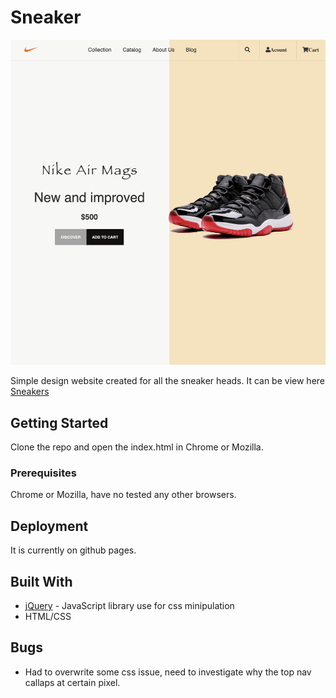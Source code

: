 # Sneaker

![ScreenShot](https://github.com/jixuni/sneakers/blob/master/images/screenshot.png)

Simple design website created for all the sneaker heads. It can be view here [Sneakers](https://jixuni.github.io/sneakers/index.html)

## Getting Started

Clone the repo and open the index.html in Chrome or Mozilla.

### Prerequisites

Chrome or Mozilla, have no tested any other browsers.

## Deployment

It is currently on github pages.

## Built With

* [jQuery](https://jquery.com/) - JavaScript library use for css minipulation
* HTML/CSS 


## Bugs
- Had to overwrite some css issue, need to investigate why the top nav callaps at certain pixel.
